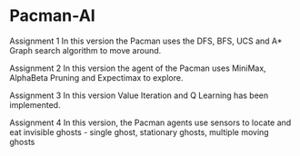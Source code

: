 # Pacman-AI

Assignment 1 
In this version the Pacman uses the DFS, BFS, UCS and A* Graph search algorithm to move around.

Assignment 2
In this version the agent of the Pacman uses MiniMax, AlphaBeta Pruning and Expectimax to explore.

Assignment 3
In this version Value Iteration and Q Learning has been implemented.

Assignment 4
In this version, the Pacman agents use sensors to locate and eat invisible ghosts - single ghost, stationary ghosts, multiple moving ghosts
